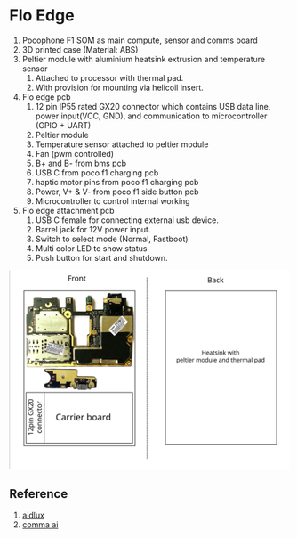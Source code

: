 # Flo Edge

1. Pocophone F1 SOM as main compute, sensor and comms board
2. 3D printed case (Material: ABS)
3. Peltier module with aluminium heatsink extrusion and temperature sensor
    1. Attached to processor with thermal pad.
    2. With provision for mounting via helicoil insert.
4. Flo edge pcb
    1. 12 pin IP55 rated GX20 connector which contains USB data line, power input(VCC, GND), and communication to microcontroller (GPIO + UART)
    2. Peltier module
    3. Temperature sensor attached to peltier module
    4. Fan (pwm controlled)
    5. B+ and B- from bms pcb
    6. USB C from poco f1 charging pcb
    7. haptic motor pins from poco f1 charging pcb
    8. Power, V+ & V- from poco f1 side button pcb
    9. Microcontroller to control internal working
5. Flo edge attachment pcb
    1. USB C female for connecting external usb device.
    2. Barrel jack for 12V power input.
    3. Switch to select mode (Normal, Fastboot)
    4. Multi color LED to show status
    5. Push button for start and shutdown.
  
![carrier_board](./carrier_board.svg)

## Reference
1. [aidlux](https://www.youtube.com/watch?v=y_1fQNMngR8)
2. [comma ai](https://comma.ai/)
